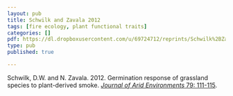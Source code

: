 ```yaml
---
layout: pub
title: Schwilk and Zavala 2012
tags: [fire ecology, plant functional traits]
categories: []
pdf: https://dl.dropboxusercontent.com/u/69724712/reprints/Schwilk%2BZavala-2012.pdf
type: pub
published: true

---
```


Schwilk, D.W. and N. Zavala. 2012. Germination response of grassland species to plant-derived smoke. <a href="http://www.sciencedirect.com/science/article/pii/S0140196311003727">*Journal of Arid Environments* 79: 111-115</a>.
